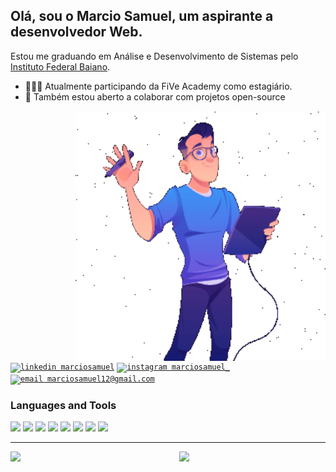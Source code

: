 ## Olá, sou o Marcio Samuel, um aspirante a desenvolvedor Web.
Estou me graduando em Análise e Desenvolvimento de Sistemas pelo [Instituto Federal Baiano](https://ifbaiano.edu.br/portal/ads-guanambi/).

- 👨🏽‍💻 Atualmente participando da FiVe Academy como estagiário.
- 🤝 Também estou aberto a colaborar com projetos open-source

<img align="right"  width="400px" src="https://github.com/marciosamuel/marciosamuel/blob/main/man.gif"/>

[<code><img src="https://img.shields.io/badge/linkedin-0077B5?style=for-the-badge&logo=linkedin&logoColor=white" alt="linkedin marciosamuel"/></code>](https://www.linkedin.com/in/marciosamuel/)
[<code><img src="https://img.shields.io/badge/instagram-E4405F?style=for-the-badge&logo=instagram&logoColor=white" alt="instagram marciosamuel_"/></code>](https://www.instagram.com/marciosamuel_/)
[<code><img src="https://img.shields.io/badge/email-EA4335?style=for-the-badge&logo=gmail&logoColor=white" alt="email marciosamuel12@gmail.com"/></code>](mailto:marciosamuel12@gmail.com)

### Languages and Tools

<code><img width="100px" src="https://cdn.worldvectorlogo.com/logos/react-2.svg"></code>
<code><img width="100px" src="https://cdn.worldvectorlogo.com/logos/redux.svg"></code>
<code><img width="100px" src="https://cdn.worldvectorlogo.com/logos/vue-9.svg"></code>
<code><img width="100px" src="https://cdn.worldvectorlogo.com/logos/bootstrap-5-1.svg"></code>
<code><img width="100px" src="https://cdn.worldvectorlogo.com/logos/material-ui-1.svg"></code>
<code><img width="100px" src="https://cdn.worldvectorlogo.com/logos/sass-1.svg"></code>
<code><img width="130px" src="https://cdn.worldvectorlogo.com/logos/nodejs-1.svg"></code>
<code><img width="190px" src="https://cdn.worldvectorlogo.com/logos/express-109.svg"></code>

***

<img align="left" width="45%" src="https://github-readme-stats.vercel.app/api/top-langs/?username=marciosamuel&layout=compact&title_color=4388F1&text_color=878787&bg_color=0D111700&langs_count=10">
<img align="right" width="46.5%" src="https://github-readme-stats.vercel.app/api?username=marciosamuel&show_icons=true&theme=radical&title_color=4388F1&text_color=878787&icon_color=F9DA01&bg_color=0D111700&cache_seconds=25000&count_private=true">

